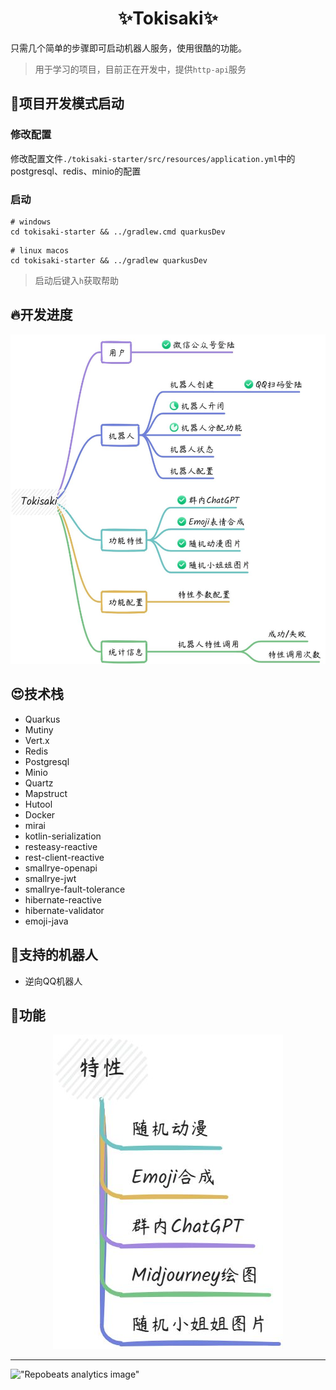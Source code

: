 <div align="center">
    <h1>✨Tokisaki✨</h1>
</div>

只需几个简单的步骤即可启动机器人服务，使用很酷的功能。

> 用于学习的项目，目前正在开发中，提供`http-api`服务

## 🎁项目开发模式启动

### 修改配置

修改配置文件`./tokisaki-starter/src/resources/application.yml`中的postgresql、redis、minio的配置

### 启动

```shell
# windows
cd tokisaki-starter && ../gradlew.cmd quarkusDev
```

```shell
# linux macos
cd tokisaki-starter && ../gradlew quarkusDev
```

> 启动后键入`h`获取帮助

## 🔥开发进度

<div align="center">
    <img src="assets/dev.jpeg" width="512" alt="dev">
</div>

## 😍技术栈

- Quarkus
- Mutiny
- Vert.x
- Redis
- Postgresql
- Minio
- Quartz
- Mapstruct
- Hutool
- Docker
- mirai
- kotlin-serialization
- resteasy-reactive
- rest-client-reactive
- smallrye-openapi
- smallrye-jwt
- smallrye-fault-tolerance
- hibernate-reactive
- hibernate-validator
- emoji-java

## 🦄支持的机器人

- 逆向QQ机器人

## 🎉功能

<div align="center">
    <img src="assets/feature.jpeg" alt="feature">
</div>

---

!["Repobeats analytics image"](https://repobeats.axiom.co/api/embed/dc09eabba303f877085bc7d000b2e47715097763.svg)